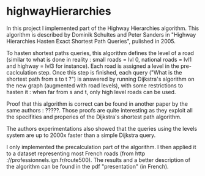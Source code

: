 # highwayHierarchies

In this project I implemented part of the Highway Hierarchies algorithm. This algorithm is described by Dominik Schultes and Peter Sanders in "Highway Hierarchies Hasten Exact Shortest
Path Queries", pulished in 2005. 

To hasten shortest paths queries, this algorithm defines the level of a road (similar to what is done in reality : small roads = lvl 0, national roads = lvl1 and highway = lvl3 for instance). Each road is assigned a level in the pre-caclculation step. Once this step is finished, each query ("What is the shortest path from s to t ?") is answered by running Dijkstra's algorithm on the new graph (augmented with road levels), with some restrictions to hasten it : when far from s and t, only high level roads can be used.

Proof that this algorithm is correct can be found in another paper by the same authors : ?????. Those proofs are quite interesting as they exploit all the specifities and properies of the Dijkstra's shortest path algorithm.

The authors experimentations also showed that the queries using the levels system are up to 2000x faster than a simple Dijkstra query.

I only implemented the precalculation part of the algorithm. I then applied it to a dataset representing most French roads (from http ://professionnels.ign.fr/route500). The results and a better description of the algorithm can be found in the pdf "presentation" (in French).